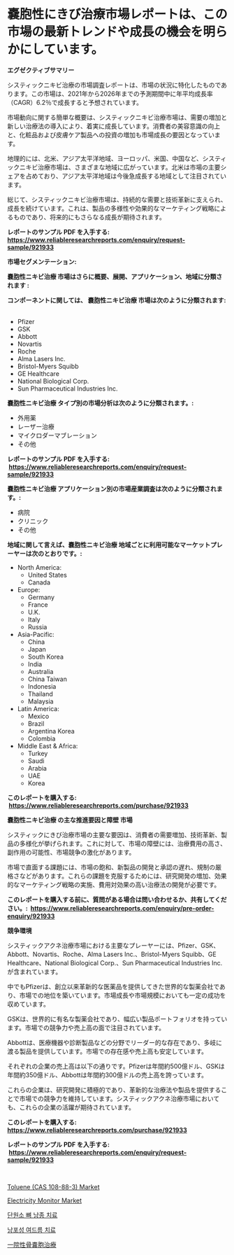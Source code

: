 <p><h1>嚢胞性にきび治療市場レポートは、この市場の最新トレンドや成長の機会を明らかにしています。</h1></p><p><strong>エグゼクティブサマリー</strong></p>
<p><p>システィックニキビ治療の市場調査レポートは、市場の状況に特化したものであります。この市場は、2021年から2026年までの予測期間中に年平均成長率（CAGR）6.2％で成長すると予想されています。</p><p>市場動向に関する簡単な概要は、システィックニキビ治療市場は、需要の増加と新しい治療法の導入により、着実に成長しています。消費者の美容意識の向上と、化粧品および皮膚ケア製品への投資の増加も市場成長の要因となっています。</p><p>地理的には、北米、アジア太平洋地域、ヨーロッパ、米国、中国など、システィックニキビ治療市場は、さまざまな地域に広がっています。北米は市場の主要シェアを占めており、アジア太平洋地域は今後急成長する地域として注目されています。</p><p>総じて、システィックニキビ治療市場は、持続的な需要と技術革新に支えられ、成長を続けています。これは、製品の多様性や効果的なマーケティング戦略によるものであり、将来的にもさらなる成長が期待されます。</p></p>
<p><strong>レポートのサンプル PDF を入手する: <a href="https://www.reliableresearchreports.com/enquiry/request-sample/921933">https://www.reliableresearchreports.com/enquiry/request-sample/921933</a></strong></p>
<p><strong>市場セグメンテーション:</strong></p>
<p><strong> 嚢胞性ニキビ治療 市場はさらに概要、展開、アプリケーション、地域に分類されます :</strong></p>
<p><strong>コンポーネントに関しては、 嚢胞性ニキビ治療 市場は次のように分類されます: &nbsp;</strong></p>
<p><ul><li>Pfizer</li><li>GSK</li><li>Abbott</li><li>Novartis</li><li>Roche</li><li>Alma Lasers Inc.</li><li>Bristol-Myers Squibb</li><li>GE Healthcare</li><li>National Biological Corp.</li><li>Sun Pharmaceutical Industries Inc.</li></ul></p>
<p><strong> 嚢胞性ニキビ治療 タイプ別の市場分析は次のように分類されます。:</strong></p>
<p><ul><li>外用薬</li><li>レーザー治療</li><li>マイクロダーマブレーション</li><li>その他</li></ul></p>
<p><strong>レポートのサンプル PDF を入手する: &nbsp;<a href="https://www.reliableresearchreports.com/enquiry/request-sample/921933">https://www.reliableresearchreports.com/enquiry/request-sample/921933</a></strong></p>
<p><strong> 嚢胞性ニキビ治療 アプリケーション別の市場産業調査は次のように分類されます。:</strong></p>
<p><ul><li>病院</li><li>クリニック</li><li>その他</li></ul></p>
<p><strong>地域に関して言えば、嚢胞性ニキビ治療 地域ごとに利用可能なマーケットプレーヤーは次のとおりです。:</strong></p>
<p><ul>
    <li>
        North America:
        <ul>
            <li>United States</li>
            <li>Canada</li>
        </ul>
    </li>
    <li>
        Europe:
        <ul>
            <li>Germany</li>
            <li>France</li>
            <li>U.K.</li>
            <li>Italy</li>
            <li>Russia</li>
        </ul>
    </li>
    <li>
        Asia-Pacific:
        <ul>
            <li>China</li>
            <li>Japan</li>
            <li>South Korea</li>
            <li>India</li>
            <li>Australia</li>
            <li>China Taiwan</li>
            <li>Indonesia</li>
            <li>Thailand</li>
            <li>Malaysia</li>
        </ul>
    </li>
    <li>
        Latin America:
        <ul>
            <li>Mexico</li>
            <li>Brazil</li>
            <li>Argentina Korea</li>
            <li>Colombia</li>
        </ul>
    </li>
    <li>
        Middle East & Africa:
        <ul>
            <li>Turkey</li>
            <li>Saudi</li>
            <li>Arabia</li>
            <li>UAE</li>
            <li>Korea</li>
        </ul>
    </li>
    </ul></p>
<p><strong>このレポートを購入する: &nbsp;<a href="https://www.reliableresearchreports.com/purchase/921933">https://www.reliableresearchreports.com/purchase/921933</a></strong></p>
<p><strong>嚢胞性ニキビ治療 の主な推進要因と障壁 市場</strong></p>
<p><p>システィックにきび治療市場の主要な要因は、消費者の需要増加、技術革新、製品の多様化が挙げられます。これに対して、市場の障壁には、治療費用の高さ、副作用の可能性、市場競争の激化があります。</p><p>市場で直面する課題には、市場の飽和、新製品の開発と承認の遅れ、規制の厳格さなどがあります。これらの課題を克服するためには、研究開発の増加、効果的なマーケティング戦略の実施、費用対効果の高い治療法の開発が必要です。</p></p>
<p><strong>このレポートを購入する前に、質問がある場合は問い合わせるか、共有してください。:&nbsp; <a href="https://www.reliableresearchreports.com/enquiry/pre-order-enquiry/921933">https://www.reliableresearchreports.com/enquiry/pre-order-enquiry/921933</a></strong></p>
<p><strong>競争環境</strong></p>
<p><p>システィックアクネ治療市場における主要なプレーヤーには、Pfizer、GSK、Abbott、Novartis、Roche、Alma Lasers Inc.、Bristol-Myers Squibb、GE Healthcare、National Biological Corp.、Sun Pharmaceutical Industries Inc. が含まれています。</p><p>中でもPfizerは、創立以来革新的な医薬品を提供してきた世界的な製薬会社であり、市場での地位を築いています。市場成長や市場規模においても一定の成功を収めています。</p><p>GSKは、世界的に有名な製薬会社であり、幅広い製品ポートフォリオを持っています。市場での競争力や売上高の面で注目されています。</p><p>Abbottは、医療機器や診断製品などの分野でリーダー的な存在であり、多岐に渡る製品を提供しています。市場での存在感や売上高も安定しています。</p><p>それぞれの企業の売上高は以下の通りです。Pfizerは年間約500億ドル、GSKは年間約350億ドル、Abbottは年間約300億ドルの売上高を誇っています。</p><p>これらの企業は、研究開発に積極的であり、革新的な治療法や製品を提供することで市場での競争力を維持しています。システィックアクネ治療市場においても、これらの企業の活躍が期待されています。</p></p>
<p><strong>このレポートを購入する: &nbsp; <a href="https://www.reliableresearchreports.com/purchase/921933">https://www.reliableresearchreports.com/purchase/921933</a></strong></p>
<p><strong>レポートのサンプル PDF を入手する: &nbsp;<a href="https://www.reliableresearchreports.com/enquiry/request-sample/921933">https://www.reliableresearchreports.com/enquiry/request-sample/921933</a></strong><strong></strong></p>
<p>&nbsp;</p>
<p><p><a href="https://github.com/eeaveuhhh/Market-Research-Report-List-1/blob/main/toluene-cas-108-88-3-market.md">Toluene (CAS 108-88-3) Market</a></p><p><a href="https://github.com/brentleyjimmiealvaradoz4l1rea/Market-Research-Report-List-1/blob/main/electricity-monitor-market.md">Electricity Monitor Market</a></p><p><a href="https://github.com/laholand/Market-Research-Report-List-2/blob/main/1502757182401.md">단원소 뼈 낭종 치료</a></p><p><a href="https://github.com/sougarounis/Market-Research-Report-List-2/blob/main/1973446182402.md">낭포성 여드름 치료</a></p><p><a href="https://github.com/lababdou/Market-Research-Report-List-2/blob/main/5709548182406.md">一院性骨嚢胞治療</a></p></p>